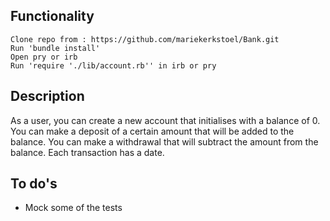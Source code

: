 ## Functionality

```
Clone repo from : https://github.com/mariekerkstoel/Bank.git
Run 'bundle install'
Open pry or irb
Run 'require './lib/account.rb'' in irb or pry
```

## Description

As a user, you can create a new account that initialises with a balance of 0. You can make a deposit of a certain amount that will be added to the balance. You can make a withdrawal that will subtract the amount from the balance. Each transaction has a date.

## To do's
- Mock some of the tests
